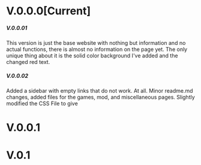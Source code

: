 # V.0.0.0[Current]
##### V.0.0.01
This version is just the base website with nothing but information and no actual functions, there is almost no information on the page yet. The only unique thing about it is the solid color background I've added and the changed red text.

##### V.0.0.02
Added a sidebar with empty links that do not work. At all. Minor readme.md changes, added files for the games, mod, and miscellaneous pages. Slightly modified the CSS File to give


# V.0.0.1




# V.0.1
